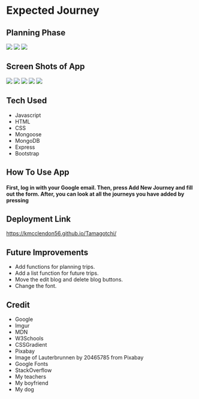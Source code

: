 # Expected Journey

## Planning Phase
![](https://i.imgur.com/ma8crNo.png)
![](https://i.imgur.com/iI2jjEe.png)
![](https://i.imgur.com/X6ffqyv.png)


## Screen Shots of App
![](https://i.imgur.com/UAsJd82.png)
![](https://i.imgur.com/BMUOcZ8.png)
![](https://i.imgur.com/KNwwMnZ.png)
![](https://i.imgur.com/rtF7Ccb.png)
![](https://i.imgur.com/ImWVa7G.png)

## Tech Used
* Javascript
* HTML
* CSS
* Mongoose
* MongoDB
* Express
* Bootstrap

## How To Use App
#### First, log in with your Google email. Then, press Add New Journey and fill out the form. After, you can look at all the journeys you have added by pressing 
## Deployment Link
https://kmcclendon56.github.io/Tamagotchi/
## Future Improvements
* Add functions for planning trips.
* Add a list function for future trips.
* Move the edit blog and delete blog buttons.
* Change the font.
## Credit
* Google
* Imgur
* MDN
* W3Schools
* CSSGradient
* Pixabay
* Image of Lauterbrunnen by 20465785 from Pixabay 
* Google Fonts
* StackOverflow
* My teachers
* My boyfriend
* My dog
